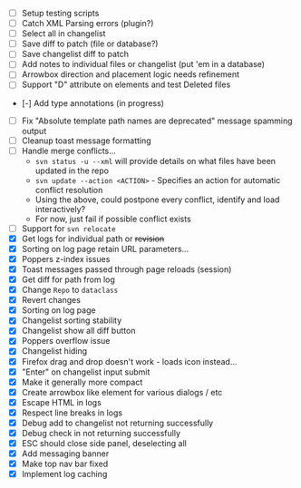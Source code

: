 - [ ] Setup testing scripts
- [ ] Catch XML Parsing errors (plugin?)
- [ ] Select all in changelist
- [ ] Save diff to patch (file or database?)
- [ ] Save changelist diff to patch
- [ ] Add notes to individual files or changelist (put 'em in a database)
- [ ] Arrowbox direction and placement logic needs refinement
- [ ] Support "D" attribute on elements and test Deleted files
- [-] Add type annotations (in progress)
- [ ] Fix "Absolute template path names are deprecated" message spamming output
- [ ] Cleanup toast message formatting
- [ ] Handle merge conflicts...
  - `svn status -u --xml` will provide details on what files have been updated in the repo
  - `svn update --action <ACTION>` - Specifies an action for automatic conflict resolution
  - Using the above, could postpone every conflict, identify and load interactively?
  - For now, just fail if possible conflict exists
- [ ] Support for `svn relocate`
- [x] Get logs for individual path or ~~revision~~
- [x] Sorting on log page retain URL parameters...
- [x] Poppers z-index issues
- [x] Toast messages passed through page reloads (session)
- [x] Get diff for path from log
- [x] Change `Repo` to `dataclass`
- [x] Revert changes
- [x] Sorting on log page
- [x] Changelist sorting stability
- [x] Changelist show all diff button
- [x] Poppers overflow issue
- [x] Changelist hiding
- [x] Firefox drag and drop doesn't work - loads icon instead...
- [x] "Enter" on changelist input submit
- [x] Make it generally more compact
- [x] Create arrowbox like element for various dialogs / etc
- [x] Escape HTML in logs
- [x] Respect line breaks in logs
- [x] Debug add to changelist not returning successfully
- [x] Debug check in not returning successfully
- [x] ESC should close side panel, deselecting all
- [x] Add messaging banner
- [x] Make top nav bar fixed
- [x] Implement log caching
